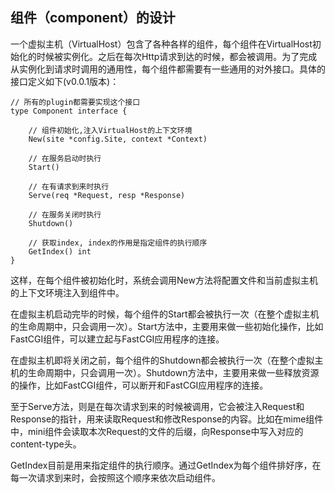 ## 组件（component）的设计

一个虚拟主机（VirtualHost）包含了各种各样的组件，每个组件在VirtualHost初始化的时候被实例化。之后在每次Http请求到达的时候，都会被调用。为了完成从实例化到请求时调用的通用性，每个组件都需要有一些通用的对外接口。具体的接口定义如下(v0.0.1版本)：

```
// 所有的plugin都需要实现这个接口
type Component interface {

	// 组件初始化,注入VirtualHost的上下文环境
	New(site *config.Site, context *Context)

    // 在服务启动时执行
	Start()

	// 在有请求到来时执行
	Serve(req *Request, resp *Response)

	// 在服务关闭时执行
	Shutdown()

	// 获取index, index的作用是指定组件的执行顺序
	GetIndex() int
}
```

这样，在每个组件被初始化时，系统会调用New方法将配置文件和当前虚拟主机的上下文环境注入到组件中。

在虚拟主机启动完毕的时候，每个组件的Start都会被执行一次（在整个虚拟主机的生命周期中，只会调用一次）。Start方法中，主要用来做一些初始化操作，比如FastCGI组件，可以建立起与FastCGI应用程序的连接。

在虚拟主机即将关闭之前，每个组件的Shutdown都会被执行一次（在整个虚拟主机的生命周期中，只会调用一次）。Shutdown方法中，主要用来做一些释放资源的操作，比如FastCGI组件，可以断开和FastCGI应用程序的连接。

至于Serve方法，则是在每次请求到来的时候被调用，它会被注入Request和Response的指针，用来读取Request和修改Response的内容。比如在mime组件中，mini组件会读取本次Request的文件的后缀，向Response中写入对应的content-type头。

GetIndex目前是用来指定组件的执行顺序。通过GetIndex为每个组件排好序，在每一次请求到来时，会按照这个顺序来依次启动组件。